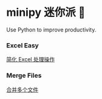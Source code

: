 # minipy 迷你派 🥧
Use Python to improve productivity.

### Excel Easy
[简化 Excel 处理操作](ExcelEasy)

### Merge Files
[合并多个文件]()
